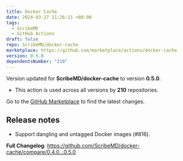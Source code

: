 ```yaml
---
title: Docker Cache
date: 2024-03-27 11:26:11 +00:00
tags:
  - ScribeMD
  - GitHub Actions
draft: false
repo: ScribeMD/docker-cache
marketplace: https://github.com/marketplace/actions/docker-cache
version: 0.5.0
dependentsNumber: "210"
---
```



Version updated for **ScribeMD/docker-cache** to version **0.5.0**.
- This action is used across all versions by **210** repositories.

Go to the [GitHub Marketplace](https://github.com/marketplace/actions/docker-cache) to find the latest changes.

## Release notes

- Support dangling and untagged Docker images (#816).

**Full Changelog**: https://github.com/ScribeMD/docker-cache/compare/0.4.0...0.5.0
